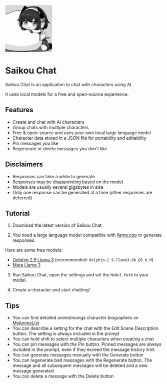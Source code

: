 <img src="https://github.com/Joy-less/SaikouChat/blob/b753651a17ff8ddee32c2cd9a1a34a0eb35fb409/Images/IconGray.png" width="150" />

# Saikou Chat
 
Saikou Chat is an application to chat with characters using AI.

It uses local models for a free and open-source experience.

## Features

- Create and chat with AI characters
- Group chats with multiple characters
- Free & open-source and uses your own local large language model
- Character data stored in a JSON file for portability and editability
- Pin messages you like
- Regenerate or delete messages you don't like

## Disclaimers

- Responses can take a while to generate
- Responses may be disappointing based on the model
- Models are usually several gigabytes in size
- Only one response can be generated at a time (other responses are deferred)

## Tutorial

1. Download the latest version of Saikou Chat.

2. You need a large language model compatible with [llama.cpp](https://github.com/ggerganov/llama.cpp) to generate responses.

Here are some free models:
- [Dolphin 2.9 Llama 3](https://huggingface.co/QuantFactory/dolphin-2.9-llama3-8b-GGUF/tree/main) (recommended: `dolphin-2.9-llama3-8b.Q5_K_M`)
- [Meta Llama 3](https://huggingface.co/QuantFactory/Meta-Llama-3-8B-GGUF/tree/main)

3. Run Saikou Chat, open the settings and set the `Model Path` to your model.

4. Create a character and start chatting!

## Tips

- You can find detailed anime/manga character biographies on [MyAnimeList](https://myanimelist.net/character.php)
- You can describe a setting for the chat with the Edit Scene Description button. The setting is always included in the prompt
- You can hold shift to select multiple characters when creating a chat
- You can pin messages with the Pin button. Pinned messages are always included in the prompt, even if they exceed the message history limit
- You can generate messages manually with the Generate button
- You can regenerate bad messages with the Regenerate button. The message and all subsequent messages will be deleted and a new message generated
- You can delete a message with the Delete button